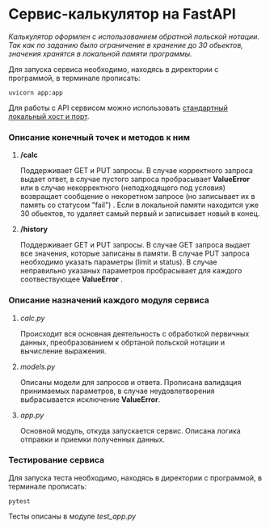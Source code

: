 # Сервис-калькулятор на FastAPI

_Калькулятор оформлен с использованием обратной польской нотации. Так как по заданию было ограничение в хранение до 
30 обьектов, значения хранятся в локальной памяти программы._

Для запуска сервиса необходимо, находясь в директории с программой, в терминале прописать:

```uvicorn app:app```

Для работы с API сервисом можно использовать [стандартный локальный хост и порт]('http://127.0.0.1:8000/docs').

### Описание конечный точек и методов к ним

1. __/calc__
    
    Поддерживает GET и PUT запросы. В случае корректного запроса выдает ответ, в случае пустого запроса пробрасывает
__ValueError__ или в случае некорректного (неподходящего под условия) возвращает сообщение о некоретном запросе (но 
записывает их в память со статусом "fail") . Если в локальной памяти находится уже 
30 обьектов, то удаляет самый первый  и записывает новый в конец. 

2. __/history__

    Поддерживает GET и PUT запросы. В случае GET запроса выдает все значения, которые записаны в памяти. В случае PUT 
запроса необходимо указать параметры (limit и status). В случае неправильно указаных параметров пробрасывает для каждого
соотвествующее __ValueError__ .   

### Описание назначений каждого модуля сервиса

1. _calc.py_
    
    Происходит вся основная деятельность с обработкой первичных данных, преобразованием к обртаной польской нотации и 
вычисление выражения.

2. _models.py_

    Описаны модели для запросов и ответа. Прописана валидация принимаемых параметров, в случае неудовлетворения
выбрасывается исключение __ValueError__.

3. _app.py_

    Основной модуль, откуда запускается сервис. Описана логика отправки и приемки полученных данных.

### Тестирование сервиса

Для запуска теста необходимо, находясь в директории с программой, в терминале прописать:

```pytest```

Тесты описаны в модуле _test_app.py_
